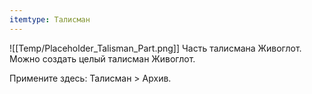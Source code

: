 ```yaml
---
itemtype: Талисман
---
```

![[Temp/Placeholder_Talisman_Part.png]]
Часть талисмана Живоглот. Можно создать целый талисман Живоглот.
 
Примените здесь: Талисман > Архив.

